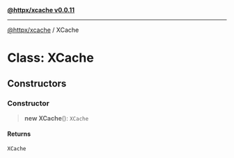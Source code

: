 [**@httpx/xcache v0.0.11**](../README.md)

***

[@httpx/xcache](../README.md) / XCache

# Class: XCache

## Constructors

### Constructor

> **new XCache**(): `XCache`

#### Returns

`XCache`
